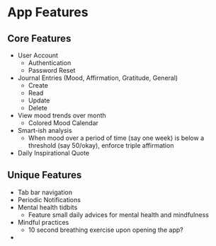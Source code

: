 # App Features

## Core Features

- User Account
  - Authentication
  - Password Reset
- Journal Entries (Mood, Affirmation, Gratitude, General)
  - Create
  - Read
  - Update
  - Delete
- View mood trends over month
  - Colored Mood Calendar
- Smart-ish analysis
  - When mood over a period of time (say one week) is below a threshold (say 50/okay), enforce triple affirmation
- Daily Inspirational Quote

## Unique Features

- Tab bar navigation
- Periodic Notifications
- Mental health tidbits
  - Feature small daily advices for mental health and mindfulness
- Mindful practices
  - 10 second breathing exercise upon opening the app?
- 

